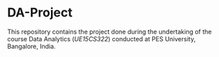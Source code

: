 # DA-Project

This repository contains the project done during the undertaking of the course Data Analytics (*UE15CS322*) conducted at PES University, Bangalore, India.
